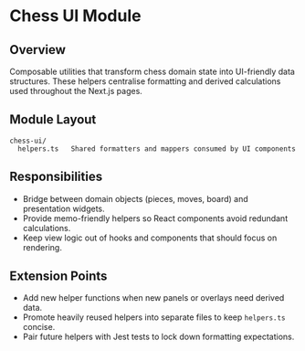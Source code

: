 # Chess UI Module

## Overview
Composable utilities that transform chess domain state into UI-friendly data structures. These helpers centralise formatting and derived calculations used throughout the Next.js pages.

## Module Layout
```
chess-ui/
  helpers.ts   Shared formatters and mappers consumed by UI components
```

## Responsibilities
- Bridge between domain objects (pieces, moves, board) and presentation widgets.
- Provide memo-friendly helpers so React components avoid redundant calculations.
- Keep view logic out of hooks and components that should focus on rendering.

## Extension Points
- Add new helper functions when new panels or overlays need derived data.
- Promote heavily reused helpers into separate files to keep `helpers.ts` concise.
- Pair future helpers with Jest tests to lock down formatting expectations.
